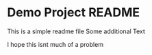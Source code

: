 # Demo Project README

This is a simple readme file
Some additional Text

I hope this isnt much of a problem
